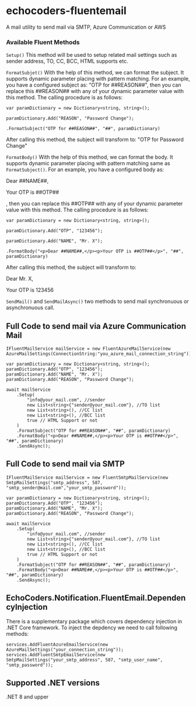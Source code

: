 # echocoders-fluentemail
A mail utility to send mail via SMTP, Azure Communication or AWS

### Available Fluent Methods

` Setup() `
This method will be used to setup related mail settings such as sender address, TO, CC, BCC, HTML supports etc.

`FormatSubjet()`
With the help of this method, we can format the subject. It supports dynamic parameter placing with pattern matching.
For an example, you have a configured subject as: "OTP for ##REASON##", then you can replace this ##REASON## with any of your dynamic parameter value with this method. The calling procedure is as follows:

```
var paramDictionary = new Dictionary<string, string>();

paramDictionary.Add("REASON", "Password Change");

.FormatSubject("OTP for ##REASON##", "##", paramDictionary)

```
After calling this method, the subject will transform to: "OTP for Password Change"

`FormatBody()`
With the help of this method, we can format the body. It supports dynamic parameter placing with pattern matching same as `FormatSubject()`.
For an example, you have a configured body as: <p>Dear ##NAME##,</p><p>Your OTP is ##OTP##</p>, then you can replace this ##OTP## with any of your dynamic parameter value with this method. The calling procedure is as follows:

```
var paramDictionary = new Dictionary<string, string>();

paramDictionary.Add("OTP", "123456");

paramDictionary.Add("NAME", "Mr. X");

.FormatBody("<p>Dear ##NAME##,</p><p>Your OTP is ##OTP##</p>", "##", paramDictionary)

```
After calling this method, the subject will transform to: <p>Dear Mr. X,</p><p>Your OTP is 123456</p>

`SendMail()` and `SendMailAsync()` two methods to send mail synchronuous or asynchronuous call.

## Full Code to send mail via Azure Communication Mail

```
IFluentMailService mailService = new FluentAzureMailService(new AzureMailSettings(ConnectionString:"you_azure_mail_connection_string"));

var paramDictionary = new Dictionary<string, string>();
paramDictionary.Add("OTP", "123456");
paramDictionary.Add("NAME", "Mr. X");
paramDictionary.Add("REASON", "Password Change");

await mailService
    .Setup(
        "info@your_mail.com", //sender
        new List<string>{"sender@your_mail.com"}, //TO list
        new List<string>(), //CC list
        new List<string>(), //BCC list
        true // HTML Support or not
    )
    .FormatSubject("OTP for ##REASON##", "##", paramDictionary)
    .FormatBody("<p>Dear ##NAME##,</p><p>Your OTP is ##OTP##</p>", "##", paramDictionary)
    .SendAsync();
```

## Full Code to send mail via SMTP

```
IFluentMailService mailService = new FluentSmtpMailService(new SmtpMailSettings("smtp_address", 587, "smtp_sender@mail.com","your_smtp_password"));

var paramDictionary = new Dictionary<string, string>();
paramDictionary.Add("OTP", "123456");
paramDictionary.Add("NAME", "Mr. X");
paramDictionary.Add("REASON", "Password Change");

await mailService
    .Setup(
        "info@your_mail.com", //sender
        new List<string>{"sender@your_mail.com"}, //TO list
        new List<string>(), //CC list
        new List<string>(), //BCC list
        true // HTML Support or not
    )
    .FormatSubject("OTP for ##REASON##", "##", paramDictionary)
    .FormatBody("<p>Dear ##NAME##,</p><p>Your OTP is ##OTP##</p>", "##", paramDictionary)
    .SendAsync();
```

## EchoCoders.Notification.FluentEmail.DependencyInjection
There is a supplementary package which covers dependency injection in .NET Core framework. To inject the depdency we need to call following methods:

```
services.AddFluentAzureEmailService(new AzureMailSettings("your_connection_string"));
services.AddFluentSmtpEmailService(new SmtpMailSettings("your_smtp_address", 587, "smtp_user_name", "smtp_password"));
```

## Supported .NET versions
.NET 8 and upper